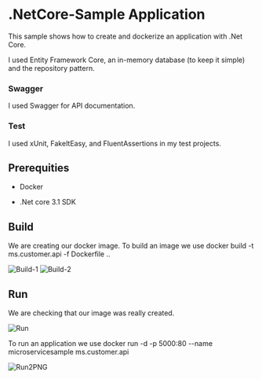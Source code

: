 # .NetCore-Sample Application
This sample shows how to create and dockerize an application with .Net Core.

I used Entity Framework Core, an in-memory database (to keep it simple) and the repository pattern.

### Swagger

I used Swagger for API documentation.

### Test

I used xUnit, FakeItEasy, and FluentAssertions in my test projects.

## Prerequities

- Docker

- .Net core 3.1 SDK 

## Build

We are creating our docker image. 
To build an image we use docker build -t ms.customer.api -f Dockerfile ..

![Build-1](https://user-images.githubusercontent.com/39255171/93687437-9d6f3100-fac6-11ea-8ee1-ed006a2bd14d.PNG)
![Build-2](https://user-images.githubusercontent.com/39255171/93687439-9ea05e00-fac6-11ea-8db7-e66f5df4acc9.PNG)

## Run

We are checking that our image was really created.

![Run](https://user-images.githubusercontent.com/39255171/93687460-e626ea00-fac6-11ea-8765-3c8680ca246d.PNG)

To run an application we use docker run -d -p 5000:80 --name microservicesample ms.customer.api

![Run2PNG](https://user-images.githubusercontent.com/39255171/93687492-17071f00-fac7-11ea-8fda-060472c62476.PNG)
